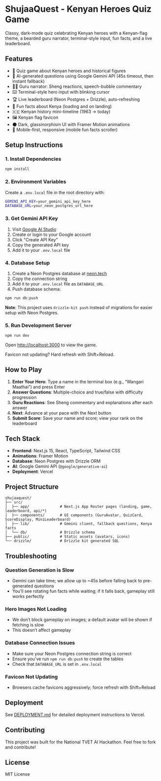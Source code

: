 # ShujaaQuest - Kenyan Heroes Quiz Game

Classy, dark-mode quiz celebrating Kenyan heroes with a Kenyan-flag theme, a bearded guru narrator, terminal-style input, fun facts, and a live leaderboard.

## Features

- 🎯 Quiz game about Kenyan heroes and historical figures
- 🤖 AI-generated questions using Google Gemini API (45s timeout, then instant fallback)
- 🧙🏿 Guru narrator: Sheng reactions, speech-bubble commentary
- ⌨️ Terminal-style hero input with blinking cursor
- 🏆 Live leaderboard (Neon Postgres + Drizzle), auto-refreshing
- 🧠 Fun facts about Kenya (loading and on landing)
- 🇰🇪 Kenyan history mini-timeline (1963 → today)
- 🖼️ Kenyan flag favicon
- 🌑 Dark, glassmorphism UI with Framer Motion animations
- 📱 Mobile-first, responsive (mobile fun facts scroller)

## Setup Instructions

### 1. Install Dependencies

```bash
npm install
```

### 2. Environment Variables

Create a `.env.local` file in the root directory with:

```bash
GEMINI_API_KEY=your_gemini_api_key_here
DATABASE_URL=your_neon_postgres_url_here
```

### 3. Get Gemini API Key

1. Visit [Google AI Studio](https://makersuite.google.com/app/apikey)
2. Create or login to your Google account
3. Click "Create API Key"
4. Copy the generated API key
5. Add it to your `.env.local` file

### 4. Database Setup

1. Create a Neon Postgres database at [neon.tech](https://neon.tech)
2. Copy the connection string
3. Add it to your `.env.local` file as `DATABASE_URL`
4. Push database schema:

```bash
npm run db:push
```

**Note**: This project uses `drizzle-kit push` instead of migrations for easier setup with Neon Postgres.

### 5. Run Development Server

```bash
npm run dev
```

Open [http://localhost:3000](http://localhost:3000) to view the game.

Favicon not updating? Hard refresh with Shift+Reload.

## How to Play

1. **Enter Your Hero**: Type a name in the terminal box (e.g., “Wangari Maathai”) and press Enter
2. **Answer Questions**: Multiple-choice and true/false with difficulty progression
3. **Guru Reactions**: See Sheng commentary and explanations after each answer
4. **Next**: Advance at your pace with the Next button
5. **Submit Score**: Save your name and score; view your rank on the leaderboard

## Tech Stack

- **Frontend**: Next.js 15, React, TypeScript, Tailwind CSS
- **Animations**: Framer Motion
- **Database**: Neon Postgres with Drizzle ORM
- **AI**: Google Gemini API (`@google/generative-ai`)
- **Deployment**: Vercel

## Project Structure

```
shujaaquest/
├── src/
│  ├── app/              # Next.js App Router pages (landing, game, leaderboard, api/*)
│  ├── components/       # UI components (GuruAvatar, QuizCard, ScoreDisplay, MiniLeaderboard)
│  ├── lib/              # Gemini client, fallback questions, Kenya facts
│  └── db/               # Drizzle schema
├── public/              # Static assets (avatars, icons)
└── drizzle/             # Drizzle kit generated SQL
```

## Troubleshooting

### Question Generation is Slow
- Gemini can take time; we allow up to ~45s before falling back to pre-generated questions
- You’ll see rotating fun facts while waiting; if it falls back, gameplay still works perfectly

### Hero Images Not Loading
- We don’t block gameplay on images; a default avatar will be shown if fetching is slow
- This doesn’t affect gameplay

### Database Connection Issues
- Make sure your Neon Postgres connection string is correct
- Ensure you've run `npm run db:push` to create the tables
- Check that `DATABASE_URL` is set in `.env.local`

### Favicon Not Updating
- Browsers cache favicons aggressively; force refresh with Shift+Reload

## Deployment

See [DEPLOYMENT.md](./DEPLOYMENT.md) for detailed deployment instructions to Vercel.

## Contributing

This project was built for the National TVET AI Hackathon. Feel free to fork and contribute!

## License

MIT License